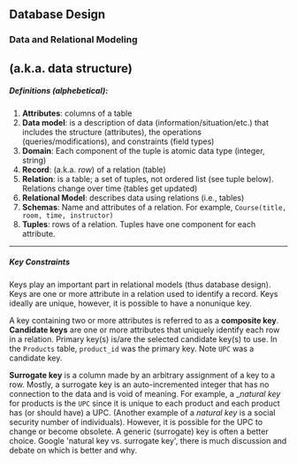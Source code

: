 ## Database Design

### Data and Relational Modeling
(a.k.a. data structure)
----

##### Definitions (alphebetical):

1. __Attributes__: columns of a table 
1. __Data model__: is a description of data (information/situation/etc.) that includes the structure (attributes), the operations (queries/modifications), and constraints (field types)
1. __Domain__: Each component of the tuple is atomic data type (integer, string)
2. __Record__: (a.k.a. *row*) of a relation (table)
1. __Relation__: is a table; a set of tuples, not ordered list (see tuple below).  Relations change over time (tables get updated)
1. __Relational Model__: describes data using relations (i.e., tables)
1. __Schemas__: Name and attributes of a relation.  For example, `Course(title, room, time, instructor)`
1. __Tuples__: rows of a relation.  Tuples have one component for each attribute.

---
##### Key Constraints
Keys play an important part in relational models (thus database design). Keys are one or more attribute in a relation used to identify a record.  Keys ideally are unique, however, it is possible to have a nonunique key.   

A key containing two or more attributes is referred to as a __composite key__.  __Candidate keys__ are one or more attributes that uniquely identify each row in a relation.  Primary key(s) is/are the selected candidate key(s) to use.  In the `Products` table, `product_id` was the primary key.  Note `UPC` was a candidate key.

__Surrogate key__ is a column made by an arbitrary assignment of a key to a row.  Mostly, a surrogate key is an auto-incremented integer that has no connection to the data and is void of meaning.  For example, a __natural key_ for products is the `UPC` since it is unique to each product and each product has (or should have) a UPC.  (Another example of a *natural key* is a social security number of individuals).  However, it is possible for the UPC to change or become obsolete.  A generic (surrogate) key is often a better choice.  Google 'natural key vs. surrogate key', there is much discussion and debate on which is better and why.





